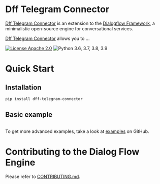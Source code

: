 
# Dff Telegram Connector

[Dff Telegram Connector](https://github.com/ruthenian8/dff-telegram-connector) is an extension to the [Dialogflow Framework](https://github.com/deepmipt/dialog_flow_engine), a minimalistic open-source engine for conversational services.

[Dff Telegram Connector](https://github.com/ruthenian8/dff-telegram-connector) allows you to ...


<!-- [![Documentation Status](https://dff-telegram-connector.readthedocs.io/en/stable/?badge=stable)](https://readthedocs.org/projects/dff-telegram-connector/badge/?version=stable) -->
<!-- [![Coverage Status](https://coveralls.io/repos/github/ruthenian8/dialog_flow_engine/badge.svg?branch=main)](https://coveralls.io/github/deepmipt/dialog_flow_engine?branch=main) -->
<!-- [![Codestyle](https://github.com/ruthenian8/dff-telegram-connector/workflows/codestyle/badge.svg)](https://github.com/ruthenian8/dff-telegram-connector)
[![Tests](https://github.com/ruthenian8/dff-telegram-connector/workflows/test_coverage/badge.svg)](https://github.com/ruthenian8/dff-telegram-connector) -->
[![License Apache 2.0](https://img.shields.io/badge/license-Apache%202.0-blue.svg)](https://github.com/ruthenian8/dff-telegram-connector/blob/main/LICENSE)
![Python 3.6, 3.7, 3.8, 3.9](https://img.shields.io/badge/python-3.6%20%7C%203.7%20%7C%203.8%20%7C%203.9-green.svg)
<!-- [![PyPI](https://img.shields.io/pypi/v/dff-telegram-connector)](https://pypi.org/project/dff-telegram-connector/)
[![Downloads](https://pepy.tech/badge/dff-telegram-connector)](https://pepy.tech/project/dff-telegram-connector) -->

# Quick Start
## Installation
```bash
pip install dff-telegram-connector
```

## Basic example
```python

```

To get more advanced examples, take a look at [examples](https://github.com/ruthenian8/dff-telegram-connector/tree/main/examples) on GitHub.

# Contributing to the Dialog Flow Engine

Please refer to [CONTRIBUTING.md](https://github.com/deepmipt/dialog_flow_engine/blob/dev/CONTRIBUTING.md).